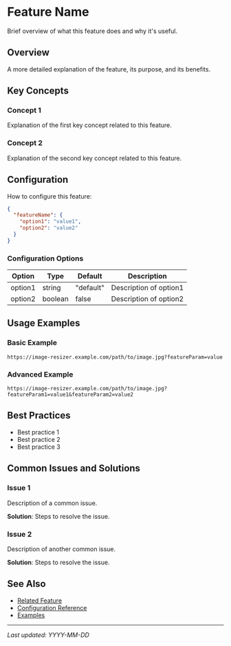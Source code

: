 # Feature Name

Brief overview of what this feature does and why it's useful.

## Overview

A more detailed explanation of the feature, its purpose, and its benefits.

## Key Concepts

### Concept 1
Explanation of the first key concept related to this feature.

### Concept 2
Explanation of the second key concept related to this feature.

## Configuration

How to configure this feature:

```json
{
  "featureName": {
    "option1": "value1",
    "option2": "value2"
  }
}
```

### Configuration Options

| Option | Type | Default | Description |
|--------|------|---------|-------------|
| option1 | string | "default" | Description of option1 |
| option2 | boolean | false | Description of option2 |

## Usage Examples

### Basic Example

```
https://image-resizer.example.com/path/to/image.jpg?featureParam=value
```

### Advanced Example

```
https://image-resizer.example.com/path/to/image.jpg?featureParam1=value1&featureParam2=value2
```

## Best Practices

- Best practice 1
- Best practice 2
- Best practice 3

## Common Issues and Solutions

### Issue 1
Description of a common issue.

**Solution**: Steps to resolve the issue.

### Issue 2
Description of another common issue.

**Solution**: Steps to resolve the issue.

## See Also

- [Related Feature](../features/related-feature.md)
- [Configuration Reference](../configuration/index.md)
- [Examples](../examples/feature-example.md)

---

*Last updated: YYYY-MM-DD*